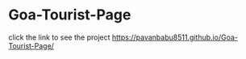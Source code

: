 # Goa-Tourist-Page 
click the link to see the project 
https://pavanbabu8511.github.io/Goa-Tourist-Page/
